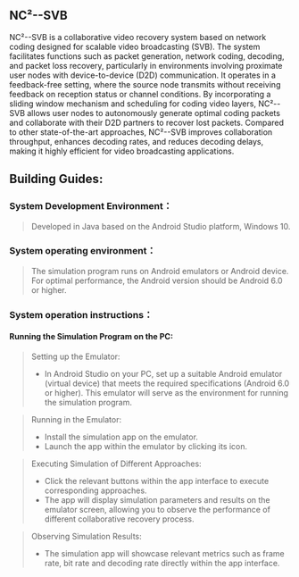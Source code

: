 ## NC²--SVB
NC²--SVB is a collaborative video recovery system based on network coding designed for scalable video broadcasting (SVB). The system facilitates functions such as packet generation, network coding, decoding, and packet loss recovery, particularly in environments involving proximate user nodes with device-to-device (D2D) communication. It operates in a feedback-free setting, where the source node transmits without receiving feedback on reception status or channel conditions. By incorporating a sliding window mechanism and scheduling for coding video layers, NC²--SVB allows user nodes to autonomously generate optimal coding packets and collaborate with their D2D partners to recover lost packets. Compared to other state-of-the-art approaches, NC²--SVB improves collaboration throughput, enhances decoding rates, and reduces decoding delays, making it highly efficient for video broadcasting applications.

## Building Guides:
### System Development Environment：
>Developed in Java based on the Android Studio platform, Windows 10.

### System operating environment：
>The simulation program runs on Android emulators or Android device. For optimal performance, the Android version should be Android 6.0 or higher.

### System operation instructions：

#### Running the Simulation Program on the PC:
>Setting up the Emulator:
>* In Android Studio on your PC, set up a suitable Android emulator (virtual device) that meets the required specifications (Android 6.0 or higher). This emulator will serve as the environment for running the simulation program.

>Running in the Emulator:
>* Install the simulation app on the emulator.
>* Launch the app within the emulator by clicking its icon.

>Executing Simulation of Different Approaches:
>* Click the relevant buttons within the app interface to execute corresponding approaches.
>* The app will display simulation parameters and results on the emulator screen, allowing you to observe the performance of different collaborative recovery process.

>Observing Simulation Results:
>* The simulation app will showcase relevant metrics such as frame rate, bit rate and decoding rate directly within the app interface. 
